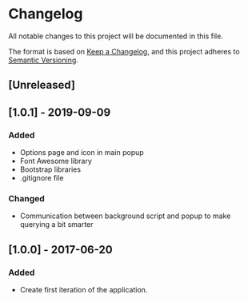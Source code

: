 # Changelog
All notable changes to this project will be documented in this file.

The format is based on [Keep a Changelog](https://keepachangelog.com/en/1.0.0/),
and this project adheres to [Semantic Versioning](https://semver.org/spec/v2.0.0.html).

## [Unreleased]

## [1.0.1] - 2019-09-09
### Added
- Options page and icon in main popup
- Font Awesome library
- Bootstrap libraries
- .gitignore file

### Changed
- Communication between background script and popup to make querying a bit smarter

## [1.0.0] - 2017-06-20
### Added
- Create first iteration of the application.